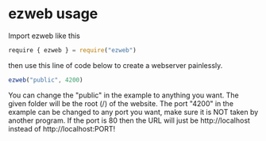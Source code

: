 # ezweb usage
Import ezweb like this
```js
require { ezweb } = require("ezweb")
```
then use this line of code below to create a webserver painlessly.
```js
ezweb("public", 4200)
```
You can change the "public" in the example to anything you want.
The given folder will be the root (/) of the website.
The port "4200" in the example can be changed to any port you want, make sure it is NOT taken by another program.
If the port is 80 then the URL will just be http://localhost instead of http://localhost:PORT!
